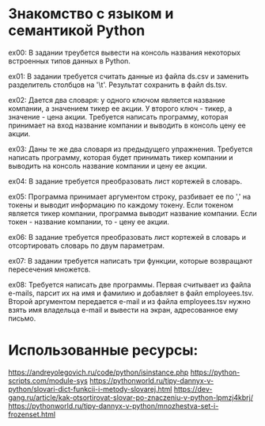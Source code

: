# Знакомство с языком и семантикой Python

ex00: В задании треубется вывести на консоль названия некоторых встроенных типов данных в Python.

ex01: В задании требуется считать данные из файла ds.csv и заменить разделитель столбцов на '\t'. Результат сохранить в файл ds.tsv.

ex02: Дается два словаря: у одного ключом является название компании, а значением тикер ее акции. У второго ключ - тикер, а значение - цена акции. Требуется написать программу, которая принимает на вход название компании и выводить в консоль цену ее акции.

ex03: Даны те же два словаря из предыдущего упражнения. Требуется написать программу, которая будет принимать тикер компании и выводить на консоль название компании и цену ее акции.

ex04: В задание требуется преобразовать лист кортежей в словарь.

ex05: Программа принимает аргументом строку, разбивает ее по ',' на токены и выводит информацию по каждому токену. Если токеном является тикер компании, программа выводит название компании. Если токен - название компании, то - цену ее акции.

ex06: В задание требуется преобразовать лист кортежей в словарь и отсортировать словарь по двум параметрам.

ex07: В задании требуется написать три функции, которые возвращают пересечения множетсв.

ex08: Требуется написать две программы. Первая считывает из файла e-mails, парсит их на имя и фамилию и добавляет в файл employees.tsv. Второй аргументом передается e-mail и из файла employees.tsv нужно взять имя владельца e-mail и вывести на экран, адресованное ему письмо.

# Использованные ресурсы:

https://andreyolegovich.ru/code/python/isinstance.php
https://python-scripts.com/module-sys
https://pythonworld.ru/tipy-dannyx-v-python/slovari-dict-funkcii-i-metody-slovarej.html
https://dev-gang.ru/article/kak-otsortirovat-slovar-po-znaczeniu-v-python-lpmzj4kbrj/
https://pythonworld.ru/tipy-dannyx-v-python/mnozhestva-set-i-frozenset.html
